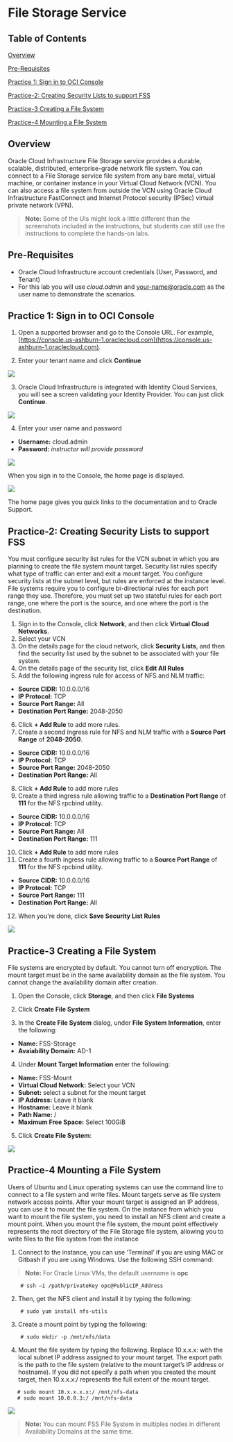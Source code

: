 # File Storage Service
  
## Table of Contents

[Overview](#overview)

[Pre-Requisites](#pre-requisites)

[Practice 1: Sign in to OCI Console](#practice-1-sign-in-to-oci-console)

[Practice-2: Creating Security Lists to support FSS](#practice-2-creating-security-lists-to-support-fss)

[Practice-3 Creating a File System](#practice-3-creating-a-file-system)

[Practice-4 Mounting a File System](#practice-4-mounting-a-file-system)

## Overview

Oracle Cloud Infrastructure File Storage service provides a durable, scalable, distributed, enterprise-grade network file system. You can connect to a File Storage service file system from any bare metal, virtual machine, or container instance in your Virtual Cloud Network (VCN). You can also access a file system from outside the VCN using Oracle Cloud Infrastructure FastConnect and Internet Protocol security (IPSec) virtual private network (VPN).

>**Note:** Some of the UIs might look a little different than the screenshots included in the instructions, but students can still use the instructions to complete the hands-on labs.

## Pre-Requisites

- Oracle Cloud Infrastructure account credentials (User, Password, and Tenant) 
- For this lab you will use _cloud.admin_ and <your-name@oracle.com> as the user name to demonstrate the scenarios.

## Practice 1: Sign in to OCI Console

1) Open a supported browser and go to the Console URL. For example, [https://console.us-ashburn-1.oraclecloud.com](https://console.us-ashburn-1.oraclecloud.com).

2) Enter your tenant name and click **Continue**

 ![]( img/image001.png)

3) Oracle Cloud Infrastructure is integrated with Identity Cloud Services, you will see a screen validating your Identity Provider. You can just click **Continue**.

 ![]( img/image002.png)

 4) Enter your user name and password

 - **Username:** cloud.admin
 - **Password:** _instructor will provide password_

 ![]( img/image003.png)

When you sign in to the Console, the home page is displayed.

 ![]( img/image004.png)

The home page gives you quick links to the documentation and to Oracle Support.

## Practice-2: Creating Security Lists to support FSS

You must configure security list rules for the VCN subnet in which you are planning to create the file system mount target. Security list rules specify what type of traffic can enter and exit a mount target. You configure security lists at the subnet level, but rules are enforced at the instance level. File systems require you to configure bi-directional rules for each port range they use. Therefore, you must set up two stateful rules for each port range, one where the port is the source, and one where the port is the destination.

1) Sign in to the Console, click **Network**, and then click **Virtual Cloud Networks**.
2) Select your VCN
3) On the details page for the cloud network, click **Security Lists**, and then find the security list used by the subnet to be associated with your file system.
4) On the details page of the security list, click **Edit All Rules**
5) Add the following ingress rule for access of NFS and NLM traffic:

- **Source CIDR:** 10.0.0.0/16
- **IP Protocol:** TCP
- **Source Port Range:** All
- **Destination Port Range:** 2048-2050

6) Click **+ Add Rule** to add more rules.
7) Create a second ingress rule for NFS and NLM traffic with a **Source Port Range** of **2048-2050**.
   
- **Source CIDR:** 10.0.0.0/16
- **IP Protocol:** TCP
- **Source Port Range:** 2048-2050
- **Destination Port Range:** All

8) Click **+ Add Rule** to add more rules
9) Create a third ingress rule allowing traffic to a **Destination Port Range** of **111** for the NFS rpcbind utility.
   
- **Source CIDR:** 10.0.0.0/16
- **IP Protocol:** TCP
- **Source Port Range:** All
- **Destination Port Range:** 111

10) Click **+ Add Rule** to add more rules
11) Create a fourth ingress rule allowing traffic to a **Source Port Range** of **111** for the NFS rpcbind utility.
   
- **Source CIDR:** 10.0.0.0/16
- **IP Protocol:** TCP
- **Source Port Range:** 111
- **Destination Port Range:** All

12) When you're done, click **Save Security List Rules**

![]( img/image005.png)

## Practice-3 Creating a File System
File systems are encrypted by default. You cannot turn off encryption. The mount target must be in the same availability domain as the file system. You cannot change the availability domain after creation.

1) Open the Console, click **Storage**, and then click **File Systems**

2) Click **Create File System**

3) In the **Create File System** dialog, under **File System Information**, enter the following:

- **Name:** FSS-Storage
- **Avaiability Domain:** AD-1

4) Under **Mount Target Information** enter the following:

- **Name:** FSS-Mount
- **Virtual Cloud Network:** Select your VCN
- **Subnet:** select a subnet for the mount target
- **IP Address:** Leave it blank
- **Hostname:** Leave it blank
- **Path Name:** /
- **Maximum Free Space:** Select 100GiB

5) Click **Create File System**:

![]( img/image006.png)

## Practice-4 Mounting a File System

Users of Ubuntu and Linux operating systems can use the command line to connect to a file system and write files. Mount targets serve as file system network access points. After your mount target is assigned an IP address, you can use it to mount the file system. On the instance from which you want to mount the file system, you need to install an NFS client and create a mount point. When you mount the file system, the mount point effectively represents the root directory of the File Storage file system, allowing you to write files to the file system from the instance

1) Connect to the instance, you can use ‘Terminal’ if you are using MAC or Gitbash if you are using Windows. Use the following SSH command:
  
>**Note:** For Oracle Linux VMs, the default username is **opc**

```
    # ssh –i /path/privateKey opc@PublicIP_Address
```
2) Then, get the NFS client and install it by typing the following:

```
    # sudo yum install nfs-utils
```
3) Create a mount point by typing the following:
```
    # sudo mkdir -p /mnt/nfs/data
```
4) Mount the file system by typing the following. Replace 10.x.x.x: with the local subnet IP address assigned to your mount target. The export path is the path to the file system (relative to the mount target’s IP address or hostname). If you did not specify a path when you created the mount target, then 10.x.x.x:/ represents the full extent of the mount target.
 ``` 
    # sudo mount 10.x.x.x.x:/ /mnt/nfs-data  
    # sudo mount 10.0.0.3:/ /mnt/nfs-data
```

![]( img/image007.png)

>**Note:** You can mount FSS File System in multiples nodes in different Availability Domains at the same time.

